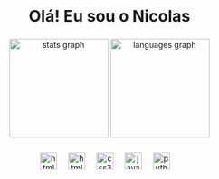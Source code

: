 <br clear="both">

<h1 align="center">Olá! Eu sou o Nicolas</h1>

###

<div align="center">
  <img src="https://github-readme-stats.vercel.app/api?username=nicolasoliveira13&hide_title=false&hide_rank=false&show_icons=true&include_all_commits=true&count_private=true&disable_animations=false&theme=monokai&locale=en&hide_border=false&order=1&custom_title=Nicolas%20de%20Oliveira's%20GitHub%20Stats" height="175" alt="stats graph"  />
  <img src="https://github-readme-stats.vercel.app/api/top-langs?username=nicolasoliveira13&locale=pt-br&hide_title=true&layout=compact&card_width=320&langs_count=10&theme=monokai&hide_border=false&order=2&custom_title=Most%20Used" height="175" alt="languages graph"  />
</div>

###

<p align="left"></p>

###

<div align="center">            
  <img src="https://cdn.jsdelivr.net/gh/devicons/devicon@latest/icons/java/java-original.svg" height="30" alt="html5 logo"  />
  <img width="12" />
  <img src="https://cdn.jsdelivr.net/gh/devicons/devicon/icons/html5/html5-original.svg" height="30" alt="html5 logo"  />
  <img width="12" />
  <img src="https://cdn.jsdelivr.net/gh/devicons/devicon/icons/css3/css3-original.svg" height="30" alt="css3 logo"  />
  <img width="12" />
  <img src="https://cdn.jsdelivr.net/gh/devicons/devicon/icons/javascript/javascript-original.svg" height="30" alt="javascript logo"  />
  <img width="12" />
  <img src="https://cdn.jsdelivr.net/gh/devicons/devicon/icons/python/python-original.svg" height="30" alt="python logo"  />
  <img width="12" />
</div>
